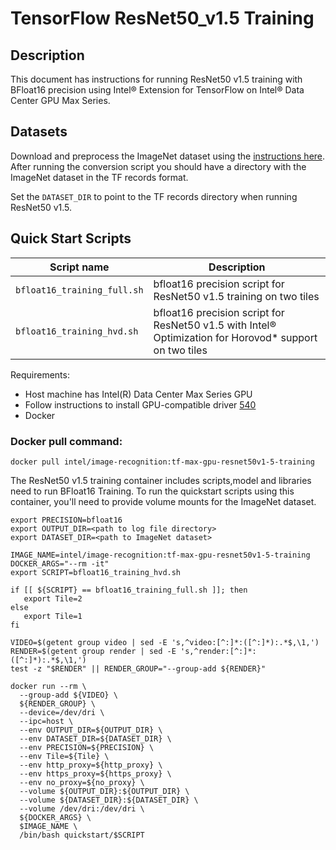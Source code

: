 # TensorFlow ResNet50_v1.5 Training

## Description

This document has instructions for running ResNet50 v1.5 training with BFloat16 precision using Intel® Extension for TensorFlow on Intel® Data Center GPU Max Series.

## Datasets

Download and preprocess the ImageNet dataset using the [instructions here](datasets/imagenet/README.md). After running the conversion script you should have a directory with the ImageNet dataset in the TF records format.

Set the `DATASET_DIR` to point to the TF records directory when running ResNet50 v1.5.

## Quick Start Scripts

| Script name | Description |
|-------------|-------------|
| `bfloat16_training_full.sh` | bfloat16 precision script for ResNet50 v1.5 training on two tiles |
| `bfloat16_training_hvd.sh`| bfloat16 precision script for ResNet50 v1.5 with Intel® Optimization for Horovod* support on two tiles |

Requirements:
* Host machine has Intel(R) Data Center Max Series GPU
* Follow instructions to install GPU-compatible driver [540](https://dgpu-docs.intel.com/releases/stable_540_20221205.html#ubuntu-22-04)
* Docker

### Docker pull command:

```
docker pull intel/image-recognition:tf-max-gpu-resnet50v1-5-training
```
The ResNet50 v1.5 training container includes scripts,model and libraries need to run BFloat16 Training. To run the quickstart scripts using this container, you'll need to provide volume mounts for the ImageNet dataset.

```
export PRECISION=bfloat16
export OUTPUT_DIR=<path to log file directory>
export DATASET_DIR=<path to ImageNet dataset>

IMAGE_NAME=intel/image-recognition:tf-max-gpu-resnet50v1-5-training
DOCKER_ARGS="--rm -it"
export SCRIPT=bfloat16_training_hvd.sh

if [[ ${SCRIPT} == bfloat16_training_full.sh ]]; then
   export Tile=2
else
   export Tile=1
fi

VIDEO=$(getent group video | sed -E 's,^video:[^:]*:([^:]*):.*$,\1,')
RENDER=$(getent group render | sed -E 's,^render:[^:]*:([^:]*):.*$,\1,')
test -z "$RENDER" || RENDER_GROUP="--group-add ${RENDER}"

docker run --rm \
  --group-add ${VIDEO} \
  ${RENDER_GROUP} \
  --device=/dev/dri \
  --ipc=host \
  --env OUTPUT_DIR=${OUTPUT_DIR} \
  --env DATASET_DIR=${DATASET_DIR} \
  --env PRECISION=${PRECISION} \
  --env Tile=${Tile} \
  --env http_proxy=${http_proxy} \
  --env https_proxy=${https_proxy} \
  --env no_proxy=${no_proxy} \
  --volume ${OUTPUT_DIR}:${OUTPUT_DIR} \
  --volume ${DATASET_DIR}:${DATASET_DIR} \
  --volume /dev/dri:/dev/dri \
  ${DOCKER_ARGS} \
  $IMAGE_NAME \
  /bin/bash quickstart/$SCRIPT
  ```

